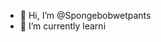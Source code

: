 - 👋 Hi, I’m @Spongebobwetpants
- 🌱 I’m currently learni

<!---
Spongebobwetpants/Spongebobwetpants is a ✨ special ✨ repository because its `README.md` (this file) appears on your GitHub profile.
You can click the Preview link to take a look at your changes.
--->
